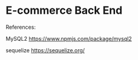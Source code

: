 # E-commerce Back End 



References: 

MySQL2
https://www.npmjs.com/package/mysql2

sequelize 
https://sequelize.org/